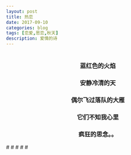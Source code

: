 ```yaml
---
layout: post
title: 热恋
date: 2017-09-10
categories: blog
tags: [恋爱,思恋,秋天]
description: 爱情的诗
---
```

#
#
#
#
#
<h3 align = "center">蓝红色的火焰</h3>
<h3 align = "center">安静冷清的天</h3>
<h3 align = "center">偶尔飞过落队的大雁</h3>
<h3 align = "center">它们不知我心里</h3>
<h3 align = "center">疯狂的思念。。</h3>
#
#
#
#
#



